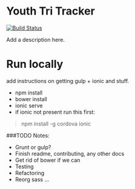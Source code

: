 # Youth Tri Tracker
[![Build Status](https://travis-ci.org/youthtribe/YouthTriTracker.svg?branch=master)](https://travis-ci.org/youthtribe/YouthTriTracker)

Add a description here.

# Run locally

add instructions on getting gulp + ionic and stuff.

 - npm install
 - bower install
 - ionic serve
 - if ionic not present run this first:

>npm install -g cordova ionic

###TODO Notes:

  - Grunt or gulp?
  - Finish readme, contributing, any other docs
  - Get rid of bower if we can
  - Testing
  - Refactoring
  - Reorg sass
...
